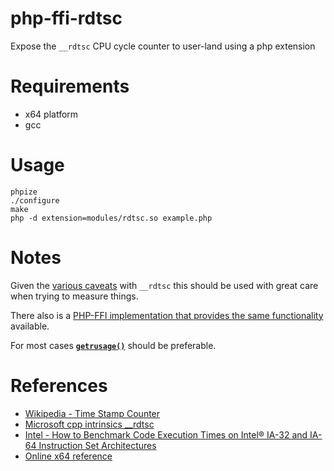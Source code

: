 # php-ffi-rdtsc
Expose the `__rdtsc` CPU cycle counter to user-land using a php extension

# Requirements

- x64 platform
- gcc

# Usage

```
phpize
./configure
make
php -d extension=modules/rdtsc.so example.php
```

# Notes

Given the [various caveats](https://en.wikipedia.org/wiki/Time_Stamp_Counter#Use) with `__rdtsc` this should be used with great care when trying to measure things.

There also is a [PHP-FFI implementation that provides the same functionality](https://github.com/edorian/php-ext-rdtsc) available.

For most cases [**`getrusage()`**](https://www.php.net/manual/en/function.getrusage.php) should be preferable.

# References
 - [Wikipedia - Time Stamp Counter](https://en.wikipedia.org/wiki/Time_Stamp_Counter)
 - [Microsoft cpp intrinsics \_\_rdtsc](https://docs.microsoft.com/en-us/cpp/intrinsics/rdtsc?view=msvc-170)
 - [Intel - How to Benchmark Code Execution Times on Intel® IA-32 and IA-64 Instruction Set Architectures](https://www.intel.com/content/dam/www/public/us/en/documents/white-papers/ia-32-ia-64-benchmark-code-execution-paper.pdf)
 - [Online x64 reference](https://www.felixcloutier.com/x86/rdtsc)
